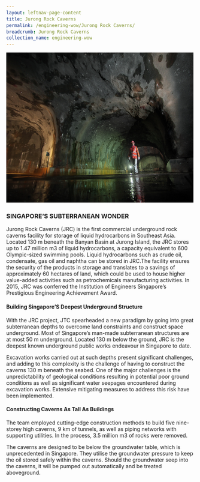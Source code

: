 ```yaml
---
layout: leftnav-page-content
title: Jurong Rock Caverns
permalink: /engineering-wow/Jurong Rock Caverns/
breadcrumb: Jurong Rock Caverns
collection_name: engineering-wow
---
```


<img src="/images/Jurong Rock Caverns.jpg" alt="parents" style="width:500px;height:400px;">

### SINGAPORE’S SUBTERRANEAN WONDER

Jurong Rock Caverns (JRC) is the first commercial underground rock caverns facility for storage of liquid hydrocarbons in Southeast Asia. Located 130 m beneath the Banyan Basin at Jurong Island, the JRC stores up to 1.47 million m3 of liquid hydrocarbons, a capacity equivalent to 600 Olympic-sized swimming pools. Liquid hydrocarbons such as crude oil, condensate, gas oil and naphtha can be stored in JRC.The facility ensures the security of the products in storage and translates to a savings of approximately 60 hectares of land, which could be used to house higher value-added activities such as petrochemicals manufacturing activities. In 2015, JRC was conferred the Institution of Engineers Singapore’s Prestigious Engineering Achievement Award.

#### Building Singapore’S Deepest Underground Structure
With the JRC project, JTC spearheaded a new paradigm by going into great subterranean depths to overcome land constraints and construct space underground. Most of Singapore’s man-made subterranean structures are at most 50 m underground. Located 130 m below the ground, JRC is the deepest known underground public works endeavour in Singapore to date.

Excavation works carried out at such depths present significant challenges, and adding to this complexity is the challenge of having to construct the caverns 130 m beneath the seabed. One of the major challenges is the unpredictability of geological conditions resulting in potential poor ground conditions as well as significant water seepages encountered during excavation works. Extensive mitigating measures to address this risk have been implemented.

#### Constructing Caverns As Tall As Buildings
The team employed cutting-edge construction methods to build five nine-storey high caverns, 9 km of tunnels, as well as piping networks with supporting utilities. In the process, 3.5 million m3 of rocks were removed.

The caverns are designed to be below the groundwater table, which is unprecedented in Singapore. They utilise the groundwater pressure to keep the oil stored safely within the caverns. Should the groundwater seep into the caverns, it will be pumped out automatically and be treated aboveground.
